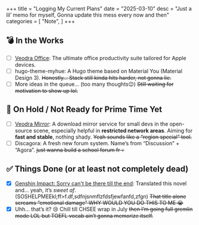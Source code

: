 +++
title = "Logging My Current Plans"
date = "2025-03-10"
desc = "Just a lil’ memo for myself, Gonna update this mess every now and then"
categories = [
    "Note",
]
+++

## 💣 In the Works
- [ ] [Veodra Office](https://veodra.com/products/office): The ultimate office productivity suite tailored for Apple devices. 
- [ ] hugo-theme-myhue: A Hugo theme based on Material You (Material Design 3). ~~Honestly… Stack still kinda hits harder, not gonna lie.~~
- [ ] More ideas in the queue… (too many thoughts😉) ~~Still waiting for motivation to show up lol.~~

## 🔄 On Hold / Not Ready for Prime Time Yet
- [ ] [Veodra Mirror](https://mirror.veodra.com): A download mirror service for small devs in the open-source scene, especially helpful in **restricted network areas**. Aiming for **fast and stable**, nothing shady. ~~Yeah sounds like a “region special” tool.~~
- [ ] Discagora: A fresh new forum system. Name’s from “Discussion” + “Agora”. ~~just wanna build a school forum fr 💀~~

## ✅ Things Done (or at least not completely dead)
- [x] [Genshin Impact: Sorry can't be there till the end](https://www.webnovel.com/book/genshin-impact-sorry-can't-be-there-till-the-end_28225810800038305): Translated this novel and… yeah, it’s *sweet af*. (SOSHELPMEEkl;ff>f.df,sdfnjsnmflzfdsfjewfanfd,zfgn) ~~That title alone screams “emotional damage” WHY WOULD YOU DO THIS TO ME 😭~~
- [x] Uhh… that’s it? 😢 Chill till CHSEE wrap in July ~~then I’m going full gremlin mode LOL but TOEFL vocab ain’t gonna memorize itself.~~
